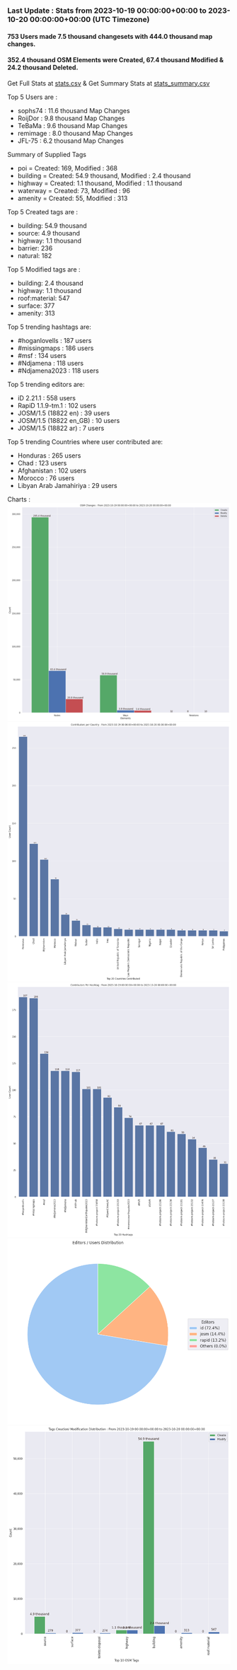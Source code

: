 ### Last Update : Stats from 2023-10-19 00:00:00+00:00 to 2023-10-20 00:00:00+00:00 (UTC Timezone)

#### 753 Users made 7.5 thousand changesets with 444.0 thousand map changes.
#### 352.4 thousand OSM Elements were Created, 67.4 thousand Modified & 24.2 thousand Deleted.
Get Full Stats at [stats.csv](/stats/hotosm/Daily/stats.csv)
 & Get Summary Stats at [stats_summary.csv](/stats/hotosm/Daily/stats_summary.csv)

Top 5 Users are : 
- sophs74 : 11.6 thousand Map Changes
- RoijDor : 9.8 thousand Map Changes
- TeBaMa : 9.6 thousand Map Changes
- remimage : 8.0 thousand Map Changes
- JFL-75 : 6.2 thousand Map Changes

Summary of Supplied Tags
- poi = Created: 169, Modified : 368
- building = Created: 54.9 thousand, Modified : 2.4 thousand
- highway = Created: 1.1 thousand, Modified : 1.1 thousand
- waterway = Created: 73, Modified : 96
- amenity = Created: 55, Modified : 313


Top 5 Created tags are :
- building: 54.9 thousand
- source: 4.9 thousand
- highway: 1.1 thousand
- barrier: 236
- natural: 182


Top 5 Modified tags are :
- building: 2.4 thousand
- highway: 1.1 thousand
- roof:material: 547
- surface: 377
- amenity: 313


Top 5 trending hashtags are:
- #hoganlovells : 187 users
- #missingmaps : 186 users
- #msf : 134 users
- #Ndjamena : 118 users
- #Ndjamena2023 : 118 users


Top 5 trending editors are:
- iD 2.21.1 : 558 users
- RapiD 1.1.9-tm.1 : 102 users
- JOSM/1.5 (18822 en) : 39 users
- JOSM/1.5 (18822 en_GB) : 10 users
- JOSM/1.5 (18822 ar) : 7 users


Top 5 trending Countries where user contributed are:
- Honduras : 265 users
- Chad : 123 users
- Afghanistan : 102 users
- Morocco : 76 users
- Libyan Arab Jamahiriya : 29 users


 Charts : 
![Alt text](./stats_osm_changes.png) 
![Alt text](./stats_users_per_country.png) 
![Alt text](./stats_users_per_hashtag.png) 
![Alt text](./stats_editors_pie_chart.png) 
![Alt text](./stats_tags.png) 
